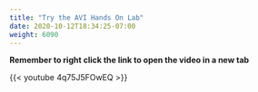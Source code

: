 ```yaml
---
title: "Try the AVI Hands On Lab"
date: 2020-10-12T18:34:25-07:00
weight: 6090
---
```


**Remember to right click the link to open the video in a new tab**  

{{< youtube  4q75J5FOwEQ  >}}

